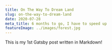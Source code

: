 ```yaml
---
title: On The Way To Dream Land
slug: on-the-way-to-dream-land
date: 2020-07-28
meta_title: 6 months to go, I have to speed up
featureImage: ../images/forest.jpg
---
```


This is my 1st Gatsby post written in Markdown!
